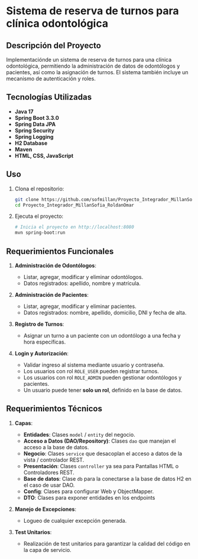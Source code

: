 # Sistema de reserva de turnos para clínica odontológica

## Descripción del Proyecto

Implementaciónde un sistema de reserva de turnos para una clínica odontológica, permitiendo la administración de datos de odontólogos y pacientes, así como la asignación de turnos.
El sistema también incluye un mecanismo de autenticación y roles.

## Tecnologías Utilizadas

- **Java 17**
- **Spring Boot 3.3.0**
- **Spring Data JPA**
- **Spring Security**
- **Spring Logging**
- **H2 Database**
- **Maven**
- **HTML, CSS, JavaScript**

## Uso

1. Clona el repositorio:

   ```bash
   git clone https://github.com/sofmillan/Proyecto_Integrador_MillanSofia_RoldanOmar.git
   cd Proyecto_Integrador_MillanSofia_RoldanOmar
   ```

2. Ejecuta el proyecto:

   ```bash
   # Inicia el proyecto en http://localhost:8080
   mvn spring-boot:run
   ```

## Requerimientos Funcionales

1. **Administración de Odontólogos**:

   - Listar, agregar, modificar y eliminar odontólogos.
   - Datos registrados: apellido, nombre y matrícula.

2. **Administración de Pacientes**:

   - Listar, agregar, modificar y eliminar pacientes.
   - Datos registrados: nombre, apellido, domicilio, DNI y fecha de alta.

3. **Registro de Turnos**:

   - Asignar un turno a un paciente con un odontólogo a una fecha y hora específicas.

4. **Login y Autorización**:

   - Validar ingreso al sistema mediante usuario y contraseña.
   - Los usuarios con rol `ROLE_USER` pueden registrar turnos.
   - Los usuarios con rol `ROLE_ADMIN` pueden gestionar odontólogos y pacientes.
   - Un usuario puede tener **solo un rol**, definido en la base de datos.

## Requerimientos Técnicos

1. **Capas**:
   - **Entidades**: Clases `model` / `entity` del negocio.
   - **Acceso a Datos (DAO/Repository)**: Clases `dao` que manejan el acceso a la base de datos.
   - **Negocio**: Clases `service` que desacoplan el acceso a datos de la vista / controlador REST.
   - **Presentación**: Clases `controller` ya sea para Pantallas HTML o Controladores REST.
   - **Base de datos**: Clase `db` para la conectarse a la base de datos H2 en el caso de usar DAO.
   - **Config**: Clases para configurar Web y ObjectMapper.
   - **DTO**: Clases para exponer entidades en los endpoints  

2. **Manejo de Excepciones**:
   - Logueo de cualquier excepción generada.

3. **Test Unitarios**:
   - Realización de test unitarios para garantizar la calidad del código en  la capa de servicio.
